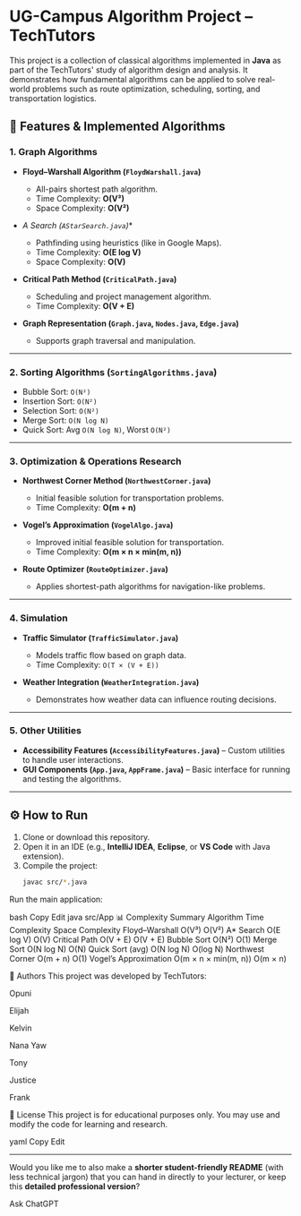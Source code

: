 


# UG-Campus Algorithm Project – TechTutors  

This project is a collection of classical algorithms implemented in **Java** as part of the TechTutors' study of algorithm design and analysis. It demonstrates how fundamental algorithms can be applied to solve real-world problems such as route optimization, scheduling, sorting, and transportation logistics.  

## 📌 Features & Implemented Algorithms  

### 1. Graph Algorithms
- **Floyd–Warshall Algorithm (`FloydWarshall.java`)**  
  - All-pairs shortest path algorithm.  
  - Time Complexity: **O(V³)**  
  - Space Complexity: **O(V²)**  

- **A* Search (`AStarSearch.java`)**  
  - Pathfinding using heuristics (like in Google Maps).  
  - Time Complexity: **O(E log V)**  
  - Space Complexity: **O(V)**  

- **Critical Path Method (`CriticalPath.java`)**  
  - Scheduling and project management algorithm.  
  - Time Complexity: **O(V + E)**  

- **Graph Representation (`Graph.java`, `Nodes.java`, `Edge.java`)**  
  - Supports graph traversal and manipulation.  

---

### 2. Sorting Algorithms (`SortingAlgorithms.java`)
- Bubble Sort: `O(N²)`  
- Insertion Sort: `O(N²)`  
- Selection Sort: `O(N²)`  
- Merge Sort: `O(N log N)`  
- Quick Sort: Avg `O(N log N)`, Worst `O(N²)`  

---

### 3. Optimization & Operations Research
- **Northwest Corner Method (`NorthwestCorner.java`)**  
  - Initial feasible solution for transportation problems.  
  - Time Complexity: **O(m + n)**  

- **Vogel’s Approximation (`VogelAlgo.java`)**  
  - Improved initial feasible solution for transportation.  
  - Time Complexity: **O(m × n × min(m, n))**  

- **Route Optimizer (`RouteOptimizer.java`)**  
  - Applies shortest-path algorithms for navigation-like problems.  

---

### 4. Simulation
- **Traffic Simulator (`TrafficSimulator.java`)**  
  - Models traffic flow based on graph data.  
  - Time Complexity: `O(T × (V + E))`  

- **Weather Integration (`WeatherIntegration.java`)**  
  - Demonstrates how weather data can influence routing decisions.  

---

### 5. Other Utilities
- **Accessibility Features (`AccessibilityFeatures.java`)** – Custom utilities to handle user interactions.  
- **GUI Components (`App.java`, `AppFrame.java`)** – Basic interface for running and testing the algorithms.  

---

## ⚙️ How to Run  

1. Clone or download this repository.  
2. Open it in an IDE (e.g., **IntelliJ IDEA**, **Eclipse**, or **VS Code** with Java extension).  
3. Compile the project:  
   ```bash
   javac src/*.java
Run the main application:

bash
Copy
Edit
java src/App
📊 Complexity Summary
Algorithm	Time Complexity	Space Complexity
Floyd–Warshall	O(V³)	O(V²)
A* Search	O(E log V)	O(V)
Critical Path	O(V + E)	O(V + E)
Bubble Sort	O(N²)	O(1)
Merge Sort	O(N log N)	O(N)
Quick Sort (avg)	O(N log N)	O(log N)
Northwest Corner	O(m + n)	O(1)
Vogel’s Approximation	O(m × n × min(m, n))	O(m × n)

👥 Authors
This project was developed by TechTutors:

Opuni

Elijah

Kelvin

Nana Yaw

Tony

Justice

Frank

📖 License
This project is for educational purposes only. You may use and modify the code for learning and research.

yaml
Copy
Edit

---

Would you like me to also make a **shorter student-friendly README** (with less technical jargon) that you can hand in directly to your lecturer, or keep this **detailed professional version**?







Ask ChatGPT

